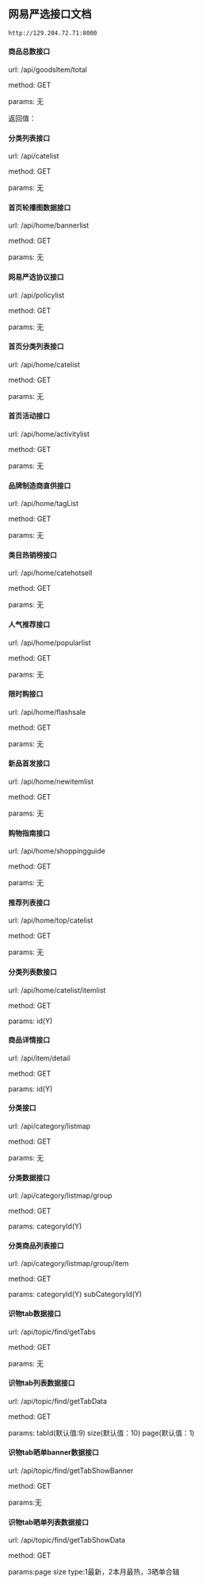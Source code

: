 ## 网易严选接口文档
    http://129.204.72.71:8000

#### 商品总数接口

url: /api/goodsItem/total

method: GET

params: 无

返回值：

#### 分类列表接口

url: /api/catelist

method: GET

params: 无

#### 首页轮播图数据接口

url: /api/home/bannerlist

method: GET

params: 无

#### 网易严选协议接口

url: /api/policylist

method: GET

params: 无

#### 首页分类列表接口

url: /api/home/catelist

method: GET

params: 无

#### 首页活动接口

url: /api/home/activitylist

method: GET

params: 无

#### 品牌制造商直供接口

url: /api/home/tagList

method: GET

params: 无

#### 类目热销榜接口

url: /api/home/catehotsell

method: GET

params: 无

#### 人气推荐接口

url: /api/home/popularlist

method: GET

params: 无

####  限时购接口

url: /api/home/flashsale

method: GET

params: 无

#### 新品首发接口

url: /api/home/newitemlist

method: GET

params: 无

#### 购物指南接口

url: /api/home/shoppingguide

method: GET

params: 无

#### 推荐列表接口

url: /api/home/top/catelist

method: GET

params: 无

#### 分类列表数接口

url: /api/home/catelist/itemlist

method: GET

params: id(Y)

#### 商品详情接口

url: /api/item/detail

method: GET

params: id(Y)



#### 分类接口

url: /api/category/listmap

method: GET

params: 无

#### 分类数据接口

url: /api/category/listmap/group

method: GET

params: categoryId(Y)

#### 分类商品列表接口

url: /api/category/listmap/group/item

method: GET

params: categoryId(Y)     subCategoryId(Y)

#### 识物tab数据接口

url: /api/topic/find/getTabs

method: GET

params: 无

#### 识物tab列表数据接口

url: /api/topic/find/getTabData

method: GET

params: tabId(默认值:9) size(默认值：10) page(默认值：1)

#### 识物tab晒单banner数据接口

url: /api/topic/find/getTabShowBanner

method: GET

params:无

#### 识物tab晒单列表数据接口

url: /api/topic/find/getTabShowData

method: GET

params:page  size  type:1最新，2本月最热，3晒单合辑